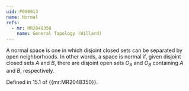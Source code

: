 ```yaml
---
uid: P000013
name: Normal
refs:
  - mr: MR2048350
    name: General Topology (Willard)
---
```

A normal space is one in which disjoint closed sets can be separated by open neighborhoods.
In other words, a space is normal if, given disjoint closed sets $A$ and $B$, there are disjoint open sets $O_A$ and $O_B$ containing $A$ and $B$, respectively.

Defined in 15.1 of {{mr:MR2048350}}.
